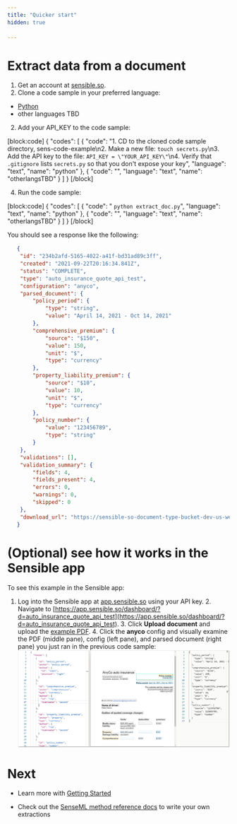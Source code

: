 ```yaml
---
title: "Quicker start"
hidden: true

---
```


Extract data from a document
=====

1. Get an account at [sensible.so](https://www.sensible.so/get-early-access).
2. Clone a code sample in your preferred language:
  - [Python](https://github.com/fscelliott/sens-code-example)
  - other languages TBD  


2. Add your API_KEY to the code sample:

  

  [block:code]
  {
   "codes": [
   {
     "code": "1. CD to the cloned code sample directory, sens-code-example\n2. Make a new file: `touch secrets.py`\n3. Add the API key to the file: `API_KEY = \"YOUR_API_KEY\"`\n4. Verify that `.gitignore` lists `secrets.py` so that you don't expose your key",
     "language": "text",
     "name": "python"
   },
   {
     "code": "",
     "language": "text",
     "name": "otherlangsTBD"
   }
   ]
  }
  [/block]

  

4. Run the code sample:



[block:code]
{
  "codes": [
    {
      "code": " `python extract_doc.py`",
      "language": "text",
      "name": "python"
    },
    {
      "code": "",
      "language": "text",
      "name": "otherlangsTBD"
    }
  ]
}
[/block]


You should see a response like the following:



```json
   {
   	"id": "234b2afd-5165-4022-a41f-bd31ad89c3ff",
   	"created": "2021-09-22T20:16:34.841Z",
   	"status": "COMPLETE",
   	"type": "auto_insurance_quote_api_test",
   	"configuration": "anyco",
   	"parsed_document": {
   		"policy_period": {
   			"type": "string",
   			"value": "April 14, 2021 - Oct 14, 2021"
   		},
   		"comprehensive_premium": {
   			"source": "$150",
   			"value": 150,
   			"unit": "$",
   			"type": "currency"
   		},
   		"property_liability_premium": {
   			"source": "$10",
   			"value": 10,
   			"unit": "$",
   			"type": "currency"
   		},
   		"policy_number": {
   			"value": "123456789",
   			"type": "string"
   		}
   	},
   	"validations": [],
   	"validation_summary": {
   		"fields": 4,
   		"fields_present": 4,
   		"errors": 0,
   		"warnings": 0,
   		"skipped": 0
   	},
   	"download_url": "https://sensible-so-document-type-bucket-dev-us-west-2.s3.us-west-2.amazonaws.com/sensible/41775922-b9ac-4d2d-b1af-4292e68947a0/EXTRACTION/234b2afd-5165-4022-a41f-bd31ad89c3ff.pdf?AWSAccessKeyId=REDACTED&x-amz-security-token=REDACTED"
   }
```

 


(Optional) see how it works in the Sensible app
=====

   To see this example in the Sensible app:

   1. Log into the Sensible app at [app.sensible.so](https://app.sensible.so/) using your API key.
      2. Navigate to [https://app.sensible.so/dashboard/?d=auto_insurance_quote_api_test](https://app.sensible.so/dashboard/?d=auto_insurance_quote_api_test).
      3. Click **Upload document** and upload the [example PDF](https://github.com/sensible-hq/sensible-docs/blob/main/readme-sync/assets/v0/pdfs/auto_insurance_anyco.pdf).
      4. Click the **anyco** config and visually examine the PDF (middle pane), config (left pane), and parsed document (right pane) you just ran in the previous code sample:
      ![Click to enlarge](https://raw.githubusercontent.com/sensible-hq/sensible-docs/main/readme-sync/assets/v0/images/final/quickstart_config_1.png)



Next
===

- Learn more with [Getting Started](doc:quickstart)

- Check out the [SenseML method reference docs](doc:methods) to write your own extractions

  
